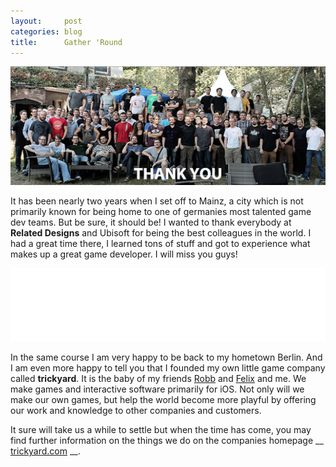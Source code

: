 ```yaml
---
layout:     post
categories: blog
title:      Gather 'Round
---
```


<a href="http://related-designs.de/">
  <img src="/img/blog-posts/relatedGroup-preview.png" alt="related designs crew, photo by Sabrina Marstatt">
</a>

It has been nearly two years when I set off to Mainz, a city which is not primarily known for being home to one of germanies most talented game dev teams.
But be sure, it should be! I wanted to thank everybody at __Related Designs__ and Ubisoft for being the best colleagues in the world. 
I had a great time there, I learned tons of stuff and got to experience what makes up a great game developer. I will miss you guys!

<a href="http://trickyard.com/">
  <img src="/img/blog-posts/ty_logo_white.png" alt="wip logo">
</a>


In the same course I am very happy to be back to my hometown Berlin. And I am even more happy to tell you that I founded my own little game company called __trickyard__.
It is the baby of my friends [Robb][robbHP] and [Felix][felixHP] and me. We make games and interactive software primarily for iOS. Not only will we make our own games, 
but help the world become more playful by offering our work and knowledge to other companies and customers.

It sure will take us a while to settle but when the time has come, you may find further information on the things we do on the companies homepage __ [trickyard.com][trickyardHP] __.



[trickyardHP]: http://trickyard.com/
[robbHP]: http://robb.is/
[felixHP]: http://felixjendrusch.is/